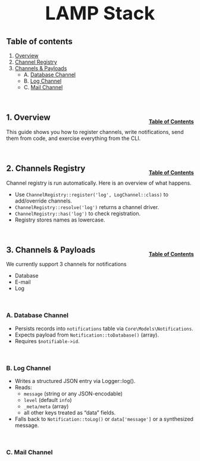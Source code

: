 <h1 style="font-size: 50px; text-align: center;">LAMP Stack</h1>

## Table of contents
1. [Overview](#overview)
2. [Channel Registry](#channel-registry)
3. [Channels & Payloads](#channels-and-payloads)
    * A. [Database Channel](#database-channel)
    * B. [Log Channel](#log-channel)
    * C. [Mail Channel](#mail-channel)
<br>

## 1. Overview <a id="overview"></a><span style="float: right; font-size: 14px; padding-top: 15px;">[Table of Contents](#table-of-contents)</span>
This guide shows you how to register channels, write notifications, send them from code, and exercise everything from the CLI.  

<br>

## 2. Channels Registry <a id="channels-registry"></a><span style="float: right; font-size: 14px; padding-top: 15px;">[Table of Contents](#table-of-contents)</span>
Channel registry is run automatically.  Here is an overview of what happens.
- Use `ChannelRegistry::register('log', LogChannel::class)` to add/override channels.
- `ChannelRegistry::resolve('log')` returns a channel driver.
- `ChannelRegistry::has('log')` to check registration.
- Registry stores names as lowercase.

<br>

## 3. Channels & Payloads <a id="channels-and-payloads"></a><span style="float: right; font-size: 14px; padding-top: 15px;">[Table of Contents](#table-of-contents)</span>
We currently support 3 channels for notifications
- Database
- E-mail
- Log

<br>

### A. Database Channel <a id="database-channel"></a>
- Persists records into `notifications` table via `Core\Models\Notifications`.
- Expects payload from `Notification::toDatabase()` (array).
- Requires `$notifiable->id`.

<br>

### B. Log Channel <a id="log-channel"></a>
- Writes a structured JSON entry via Logger::log().
- Reads:
    - `message` (string or any JSON-encodable)
    - `level` (default `info`)
    - `_meta/meta` (array)
    - all other keys treated as “data” fields.
- Falls back to `Notification::toLog()` or `data['message']` or a synthesized message.

<br>

### C. Mail Channel <a id="mail-channel"></a>